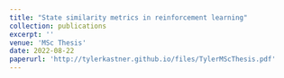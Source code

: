 ```yaml
---
title: "State similarity metrics in reinforcement learning"
collection: publications
excerpt: ''
venue: 'MSc Thesis'
date: 2022-08-22
paperurl: 'http://tylerkastner.github.io/files/TylerMScThesis.pdf'
---
```

